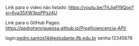Link para o video não listado: https://youtu.be/ThJjqFf9Qoo?si=6ya35XW3pzPPsz4U


Link para o GitHub Pages: https://pedrohenriquensa.github.io/Proeficiencencia-API/  

login:pedro.santos14@estudante.ifb.edu.br senha:12345678
